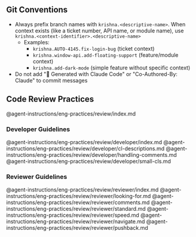 ## Git Conventions

- Always prefix branch names with `krishna.<descriptive-name>`. When context exists (like a ticket number, API name, or module name), use `krishna.<context-identifier>.<descriptive-name>`
  - Examples: 
    - `krishna.AUTO-4145.fix-login-bug` (ticket context)
    - `krishna.window-api.add-floating-support` (feature/module context)
    - `krishna.add-dark-mode` (simple feature without specific context)
- Do not add "🤖 Generated with Claude Code" or "Co-Authored-By: Claude" to commit messages

## Code Review Practices

@agent-instructions/eng-practices/review/index.md

<!-- IMPORTANT: Follow these developer guidelines when making changes, creating commits, or preparing pull requests -->
### Developer Guidelines
@agent-instructions/eng-practices/review/developer/index.md
@agent-instructions/eng-practices/review/developer/cl-descriptions.md
@agent-instructions/eng-practices/review/developer/handling-comments.md
@agent-instructions/eng-practices/review/developer/small-cls.md

### Reviewer Guidelines
@agent-instructions/eng-practices/review/reviewer/index.md
@agent-instructions/eng-practices/review/reviewer/looking-for.md
@agent-instructions/eng-practices/review/reviewer/comments.md
@agent-instructions/eng-practices/review/reviewer/standard.md
@agent-instructions/eng-practices/review/reviewer/speed.md
@agent-instructions/eng-practices/review/reviewer/navigate.md
@agent-instructions/eng-practices/review/reviewer/pushback.md
